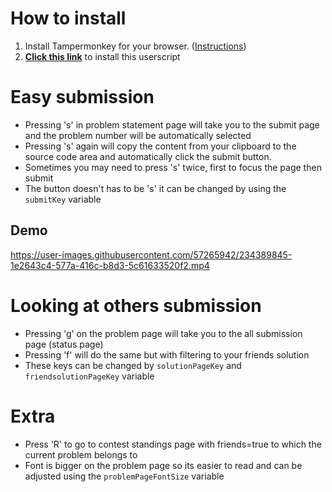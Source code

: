 # How to install

1. Install Tampermonkey for your browser. ([Instructions](https://tampermonkey.net/))
2. [**Click this link**](https://github.com/renzhamin/codeforces-helper/raw/main/main.user.js) to install this userscript

# Easy submission

-   Pressing 's' in problem statement page will take you to the submit page and the problem number will be automatically selected
-   Pressing 's' again will copy the content from your clipboard to the source code area and automatically click the submit button.
-   Sometimes you may need to press 's' twice, first to focus the page then submit
-   The button doesn't has to be 's' it can be changed by using the `submitKey` variable

## Demo

https://user-images.githubusercontent.com/57265942/234389845-1e2643c4-577a-416c-b8d3-5c61633520f2.mp4

# Looking at others submission

-   Pressing 'g' on the problem page will take you to the all submission page (status page)
-   Pressing 'f' will do the same but with filtering to your friends solution
-   These keys can be changed by `solutionPageKey` and `friendsolutionPageKey` variable

# Extra

-   Press 'R' to go to contest standings page with friends=true to which the current problem belongs to
-   Font is bigger on the problem page so its easier to read and can be adjusted using the `problemPageFontSize` variable
